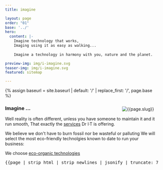 ```yaml
---
title: imagine

layout: page
order: "01"
base: '../'
hero:
  content: |-
    Imagine technology that works,
    Imaging using it as easy as walking...
    
    Imagine a technology in harmony with you, nature and the planet.

preview-img: img/i-imagine.svg
teaser-img: img/i-imagine.svg
featured: sitemap 

---
```

{% assign baseurl = site.baseurl | default: '/' | replace_first: '/', page.base %}
<!-- baseurl: {{baseurl}} -->
<img src="{{baseurl}}{{page.preview-img}}" alt={{page.slug}} style="max-width: 40%; float: right; padding: 0.8rem;">


### Imagine ...

Well reality is often different, unless
you have someone to maintain it and it run smooth,
That exactly the [services][1] Dr I&#183;T is offering.

We believe we don't have to burn fossil nor be wasteful or palluting
We will select the most eco-friendly technolgies known to date to run your business:

We choose [eco-organic technologies][2]

[1]: {{baseurl}}products/
[2]: {{baseurl}}cards/eco-organic-technologies/


<pre>{{page | strip_html | strip_newlines | jsonify | truncate: 78,'...' }}</pre>

